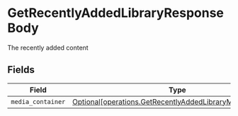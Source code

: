 # GetRecentlyAddedLibraryResponseBody

The recently added content


## Fields

| Field                                                                                                                          | Type                                                                                                                           | Required                                                                                                                       | Description                                                                                                                    |
| ------------------------------------------------------------------------------------------------------------------------------ | ------------------------------------------------------------------------------------------------------------------------------ | ------------------------------------------------------------------------------------------------------------------------------ | ------------------------------------------------------------------------------------------------------------------------------ |
| `media_container`                                                                                                              | [Optional[operations.GetRecentlyAddedLibraryMediaContainer]](../../models/operations/getrecentlyaddedlibrarymediacontainer.md) | :heavy_minus_sign:                                                                                                             | N/A                                                                                                                            |